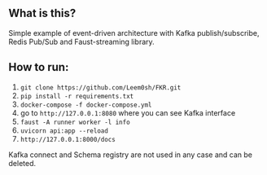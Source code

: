 ## What is this? 

Simple example of event-driven architecture with Kafka publish/subscribe, Redis Pub/Sub and Faust-streaming library.  


## How to run:
1. `git clone https://github.com/Leem0sh/FKR.git`
2. `pip install -r requirements.txt`
3. `docker-compose -f docker-compose.yml`
4. go to `http://127.0.0.1:8080` where you can see Kafka interface
5. `faust -A runner worker -l info`
6. `uvicorn api:app --reload`
7. `http://127.0.0.1:8000/docs`


Kafka connect and Schema registry are not used in any case and can be deleted. 